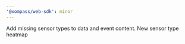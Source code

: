 ```yaml
---
'@xompass/web-sdk': minor
---
```


Add missing sensor types to data and event content. New sensor type heatmap
